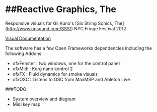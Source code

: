 ##Reactive Graphics, The
================

Responsive visuals for Gil Kuno's [Six String Sonics, The] (http://www.unsound.com/SSS/)
NYC Fringe Festival 2012

[Visual Documentation](http://cargo.jonathanbobrow.com/Reactive-Graphics-The)

The software has a few Open Frameworks dependencies including the following Addons
* ofxFenster : two windows, one for the control panel
* ofxMidi : Korg nano kontrol 2
* ofxFX : Fluid dynamics for smoke visuals
* ofxOSC : Listens to OSC from MaxMSP and Ableton Live

###TODO:
* System overview and diagram
* Midi key map